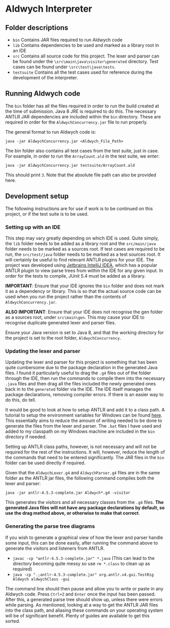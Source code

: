 # Aldwych Interpreter

## Folder descriptions

* `bin` Contains JAR files required to run Aldwych code
* `lib` Contains dependencies to be used and marked as a library root in an IDE
* `src` Contains all source code for this project. The lexer and parser can be found under the `\src\main\java\visitor\generated` directory. Test cases can be found under `\src\test\java\tests`.
* `testsuite` Contains all the test cases used for reference during the development of the interpreter.

## Running Aldwych code
The `bin` folder has all the files required in order to run the build created at the time of submission. Java 8 JRE is required to do this. The necessary ANTLR JAR dependencies are included within the `bin` directory. These are required in order for the `AldwychConcurrency.jar` file to run properly.

The general format to run Aldwych code is:

`java -jar AldwychConcurrency.jar <Aldwych_File_Path>`

The bin folder also contains all test cases from the test suite, just in case. For example, in order to run the `ArrayCount.ald` in the test suite, we enter:

`java -jar AldwychConcurrency.jar testsuite/ArrayCount.ald`

This should print `3`. Note that the absolute file path can also be provided here.

## Development setup

The following instructions are for use if work is to be continued on this project, or if the test suite is to be used.

### Setting up with an IDE

This step may vary greatly depending on which IDE is used. Quite simply, the `lib` folder needs to be added as a library root and the `src/main/java` folder needs to be marked as a sources root. If test cases are required to be run, the `src/test/java` folder needs to be marked as a test sources root. It will certainly be useful to find relevant ANTLR plugins for your IDE. The project was developed using [Jetbrains IntelliJ IDEA](https://www.jetbrains.com/idea/), which has a popular ANTLR plugin to view parse trees from within the IDE for any given input. In order for the tests to compile, JUnit 5.4 must be added as a library.

**IMPORTANT**: Ensure that your IDE ignores the `bin` folder and does not mark it as a dependency or library. This is so that the actual source code can be used when you run the project rather than the contents of `AldwychConcurrency.jar`.

**ALSO IMPORTANT**: Ensure that your IDE does not recognise the gen folder as a sources root, under `src\main\gen`. This may cause your IDE to recognise duplicate generated lexer and parser files.

Ensure your Java version is set to Java 8, and that the working directory for the project is set to the root folder, `AldwychConcurrency`.

### Updating the lexer and parser

Updating the lexer and parser for this project is something that has been quite cumbersome due to the package declaration in the generated Java files. I found it particularly useful to drag the `.g4` files out of the folder through the IDE, then run the commands to compile them into the necessary `.java` files and then drag all the files included the newly generated ones back in to the `generated` folder via the IDE. The IDE itself manages the package declarations, removing compiler errors. If there is an easier way to do this, do tell.

It would be good to look at how to setup ANTLR and add it to a class path. A tutorial to setup the environment variables for Windows can be found [here](https://levlaz.org/setting-up-antlr4-on-windows/). This essentially aims to reduce the amount of writing needed to be done to generate the files from the lexer and parser. The `.bat` files I have used and added to my classpath on my Windows machine are included in the `bin` directory if needed.

Setting up ANTLR class paths, however, is not necessary and will not be required for the rest of the instructions. It will, however, reduce the length of the commands that need to be entered significantly. The JAR files in the `bin` folder can be used directly if required.

Given that the `AldwychLexer.g4` and `AldwychParser.g4` files are in the same folder as the ANTLR jar files, the following command compiles both the lexer and parser:

`java -jar antlr-4.5.3-complete.jar Aldwych*.g4 -visitor`

This generates the visitors and all necessary classes from the `.g4` files. **The generated Java files will not have any package declarations by default, so use the drag method above, or otherwise to make that correct**.

### Generating the parse tree diagrams

If you wish to generate a graphical view of how the lexer and parser handle some input, this can be done easily, after running the command above to generate the visitors and listeners from ANTLR.

* `javac -cp "antlr-4.5.3-complete.jar" *.java` (This can lead to the directory becoming quite messy so use `rm *.class` to clean up as required)
* `java -cp ".;antlr-4.5.3-complete.jar" org.antlr.v4.gui.TestRig Aldwych aldwychClass -gui`

The command line should then pause and allow you to write or paste in any Aldwych code. Press `Ctrl+Z` and `Enter` once the input has been passed. After this, a generated parse tree should show up, unless there were errors while parsing. As mentioned, looking at a way to get the ANTLR JAR files into the class path, and aliasing these commands on your operating system will be of significant benefit. Plenty of guides are available to get this sorted.
